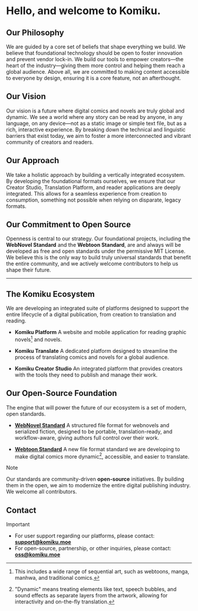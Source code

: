 # Hello, and welcome to Komiku.

## Our Philosophy
We are guided by a core set of beliefs that shape everything we build. We believe that foundational technology should be open to foster innovation and prevent vendor lock-in. We build our tools to empower creators—the heart of the industry—giving them more control and helping them reach a global audience. Above all, we are committed to making content accessible to everyone by design, ensuring it is a core feature, not an afterthought.

## Our Vision
Our vision is a future where digital comics and novels are truly global and dynamic. We see a world where any story can be read by anyone, in any language, on any device—not as a static image or simple text file, but as a rich, interactive experience. By breaking down the technical and linguistic barriers that exist today, we aim to foster a more interconnected and vibrant community of creators and readers.

## Our Approach
We take a holistic approach by building a vertically integrated ecosystem. By developing the foundational formats ourselves, we ensure that our Creator Studio, Translation Platform, and reader applications are deeply integrated. This allows for a seamless experience from creation to consumption, something not possible when relying on disparate, legacy formats.

## Our Commitment to Open Source
Openness is central to our strategy. Our foundational projects, including the **WebNovel Standard** and the **Webtoon Standard**, are and always will be developed as free and open standards under the permissive MIT License. We believe this is the only way to build truly universal standards that benefit the entire community, and we actively welcome contributors to help us shape their future.

---

## The Komiku Ecosystem
We are developing an integrated suite of platforms designed to support the entire lifecycle of a digital publication, from creation to translation and reading.

* **Komiku Platform**
    A website and mobile application for reading graphic novels[^1] and novels.

* **Komiku Translate**
    A dedicated platform designed to streamline the process of translating comics and novels for a global audience.

* **Komiku Creator Studio**
    An integrated platform that provides creators with the tools they need to publish and manage their work.

## Our Open-Source Foundation
The engine that will power the future of our ecosystem is a set of modern, open standards.

* **[WebNovel Standard](https://github.com/komiku-dev/wn-standard)**
    A structured file format for webnovels and serialized fiction, designed to be portable, translation-ready, and workflow-aware, giving authors full control over their work.

* **[Webtoon Standard](https://github.com/komiku-dev/open-webtoon-format)**
    A new file format standard we are developing to make digital comics more dynamic[^2], accessible, and easier to translate.

> [!NOTE]
> Our standards are community-driven **open-source** initiatives. By building them in the open, we aim to modernize the entire digital publishing industry. We welcome all contributors.

## Contact

> [!IMPORTANT]
> * For user support regarding our platforms, please contact: **support@komiku.moe**
> * For open-source, partnership, or other inquiries, please contact: **oss@komiku.moe**

[^1]: This includes a wide range of sequential art, such as webtoons, manga, manhwa, and traditional comics.
[^2]: "Dynamic" means treating elements like text, speech bubbles, and sound effects as separate layers from the artwork, allowing for interactivity and on-the-fly translation.
